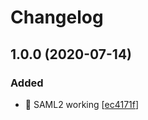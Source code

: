 # Changelog

<a name="1.0.0"></a>
## 1.0.0 (2020-07-14)

### Added

- 🎉 SAML2 working [[ec4171f](https://github.com/Enabel/docker-saml/commit/ec4171ff970a13b323326a4c545b6c02e2256d43)]


